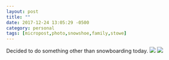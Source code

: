 ```yaml
---
layout: post
title: ""
date: 2017-12-24 13:05:29 -0500
category: personal
tags: [micropost,photo,snowshoe,family,stowe]
---
```


Decided to do something other than snowboarding today. ![](https://thecave-com.s3.amazonaws.com/Photo-2017-12-24-13-04-dZxZ4bL5qd7A3x0B9mNW.jpg) ![](https://thecave-com.s3.amazonaws.com/Photo-2017-12-24-13-01-TelLjsyA4Si9HcePlCpd.jpg)

